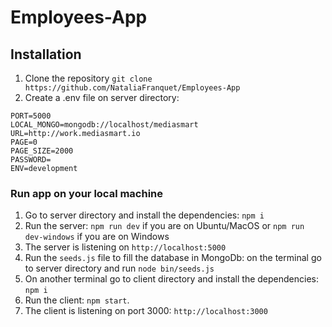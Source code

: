 # Employees-App

## Installation
1. Clone the repository `git clone https://github.com/NataliaFranquet/Employees-App`
2. Create a .env file on server directory: 
```
PORT=5000
LOCAL_MONGO=mongodb://localhost/mediasmart
URL=http://work.mediasmart.io
PAGE=0
PAGE_SIZE=2000
PASSWORD=
ENV=development
```
### Run app on your local machine
1. Go to server directory and install the dependencies: `npm i`
2. Run the server: `npm run dev` if you are on Ubuntu/MacOS or `npm run dev-windows` if you are on Windows
3. The server is listening on `http://localhost:5000`
4. Run the `seeds.js` file to fill the database in MongoDb: on the terminal go to server directory and run `node bin/seeds.js`
5. On another terminal go to client directory and install the dependencies: `npm i`
6. Run the client: `npm start`.
7. The client is listening on port 3000: `http://localhost:3000`
